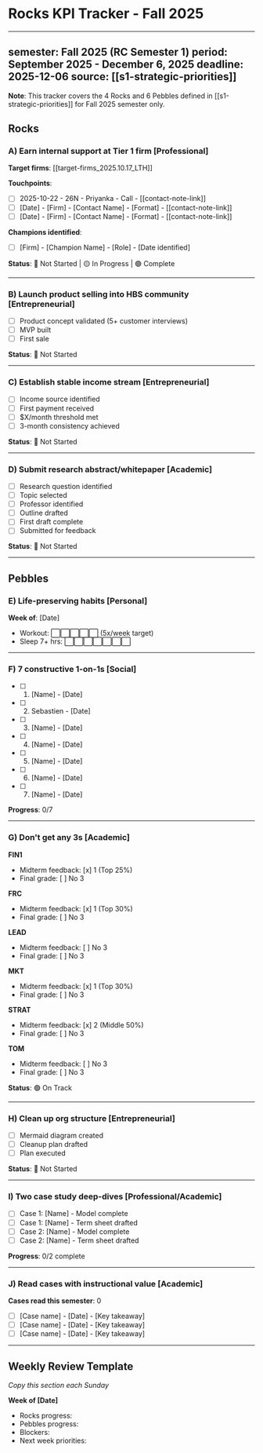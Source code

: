 # Rocks KPI Tracker - Fall 2025

---
semester: Fall 2025 (RC Semester 1)
period: September 2025 - December 6, 2025
deadline: 2025-12-06
source: [[s1-strategic-priorities]]
---

**Note**: This tracker covers the 4 Rocks and 6 Pebbles defined in [[s1-strategic-priorities]] for Fall 2025 semester only.

## Rocks

### A) Earn internal support at Tier 1 firm [Professional]

**Target firms**: [[target-firms_2025.10.17_LTH]]

**Touchpoints**:
- [ ] 2025-10-22 - 26N - Priyanka - Call - [[contact-note-link]]
- [ ] [Date] - [Firm] - [Contact Name] - [Format] - [[contact-note-link]]
- [ ] [Date] - [Firm] - [Contact Name] - [Format] - [[contact-note-link]]

**Champions identified**:
- [ ] [Firm] - [Champion Name] - [Role] - [Date identified]

**Status**: 🔴 Not Started | 🟡 In Progress | 🟢 Complete

---

### B) Launch product selling into HBS community [Entrepreneurial]

- [ ] Product concept validated (5+ customer interviews)
- [ ] MVP built
- [ ] First sale

**Status**: 🔴 Not Started

---

### C) Establish stable income stream [Entrepreneurial]

- [ ] Income source identified
- [ ] First payment received
- [ ] $X/month threshold met
- [ ] 3-month consistency achieved

**Status**: 🔴 Not Started

---

### D) Submit research abstract/whitepaper [Academic]

- [ ] Research question identified
- [ ] Topic selected
- [ ] Professor identified
- [ ] Outline drafted
- [ ] First draft complete
- [ ] Submitted for feedback

**Status**: 🔴 Not Started

---

## Pebbles

### E) Life-preserving habits [Personal]

**Week of**: [Date]
- Workout: ⬜⬜⬜⬜⬜ (5x/week target)
- Sleep 7+ hrs: ⬜⬜⬜⬜⬜⬜⬜

---

### F) 7 constructive 1-on-1s [Social]

- [ ] 1. [Name] - [Date]
- [ ] 2. Sebastien - [Date]
- [ ] 3. [Name] - [Date]
- [ ] 4. [Name] - [Date]
- [ ] 5. [Name] - [Date]
- [ ] 6. [Name] - [Date]
- [ ] 7. [Name] - [Date]

**Progress**: 0/7

---

### G) Don't get any 3s [Academic]

**FIN1**
- Midterm feedback: [x] 1 (Top 25%)
- Final grade: [ ] No 3

**FRC**
- Midterm feedback: [x] 1 (Top 30%)
- Final grade: [ ] No 3

**LEAD**
- Midterm feedback: [ ] No 3
- Final grade: [ ] No 3

**MKT**
- Midterm feedback: [x] 1 (Top 30%)
- Final grade: [ ] No 3

**STRAT**
- Midterm feedback: [x] 2 (Middle 50%)
- Final grade: [ ] No 3

**TOM**
- Midterm feedback: [ ] No 3
- Final grade: [ ] No 3

**Status**: 🟢 On Track

---

### H) Clean up org structure [Entrepreneurial]

- [ ] Mermaid diagram created
- [ ] Cleanup plan drafted
- [ ] Plan executed

**Status**: 🔴 Not Started

---

### I) Two case study deep-dives [Professional/Academic]

- [ ] Case 1: [Name] - Model complete
- [ ] Case 1: [Name] - Term sheet drafted
- [ ] Case 2: [Name] - Model complete
- [ ] Case 2: [Name] - Term sheet drafted

**Progress**: 0/2 complete

---

### J) Read cases with instructional value [Academic]

**Cases read this semester**: 0

- [ ] [Case name] - [Date] - [Key takeaway]
- [ ] [Case name] - [Date] - [Key takeaway]
- [ ] [Case name] - [Date] - [Key takeaway]

---

## Weekly Review Template

*Copy this section each Sunday*

**Week of [Date]**
- Rocks progress:
- Pebbles progress:
- Blockers:
- Next week priorities:
